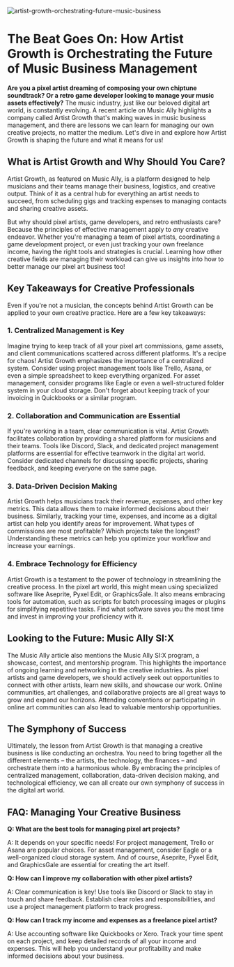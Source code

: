 ![artist-growth-orchestrating-future-music-business](https://images.pexels.com/photos/7552373/pexels-photo-7552373.jpeg?auto=compress&cs=tinysrgb&fit=crop&h=627&w=1200)

# The Beat Goes On: How Artist Growth is Orchestrating the Future of Music Business Management

**Are you a pixel artist dreaming of composing your own chiptune soundtrack? Or a retro game developer looking to manage your music assets effectively?** The music industry, just like our beloved digital art world, is constantly evolving. A recent article on Music Ally highlights a company called Artist Growth that's making waves in music business management, and there are lessons we can learn for managing our own creative projects, no matter the medium. Let's dive in and explore how Artist Growth is shaping the future and what it means for us!

## What is Artist Growth and Why Should You Care?

Artist Growth, as featured on Music Ally, is a platform designed to help musicians and their teams manage their business, logistics, and creative output. Think of it as a central hub for everything an artist needs to succeed, from scheduling gigs and tracking expenses to managing contacts and sharing creative assets. 

But why should pixel artists, game developers, and retro enthusiasts care? Because the principles of effective management apply to *any* creative endeavor. Whether you're managing a team of pixel artists, coordinating a game development project, or even just tracking your own freelance income, having the right tools and strategies is crucial. Learning how other creative fields are managing their workload can give us insights into how to better manage our pixel art business too!

## Key Takeaways for Creative Professionals

Even if you're not a musician, the concepts behind Artist Growth can be applied to your own creative practice. Here are a few key takeaways:

### 1. Centralized Management is Key

Imagine trying to keep track of all your pixel art commissions, game assets, and client communications scattered across different platforms. It's a recipe for chaos! Artist Growth emphasizes the importance of a centralized system. Consider using project management tools like Trello, Asana, or even a simple spreadsheet to keep everything organized. For asset management, consider programs like Eagle or even a well-structured folder system in your cloud storage. Don't forget about keeping track of your invoicing in Quickbooks or a similar program.

### 2. Collaboration and Communication are Essential

If you're working in a team, clear communication is vital. Artist Growth facilitates collaboration by providing a shared platform for musicians and their teams. Tools like Discord, Slack, and dedicated project management platforms are essential for effective teamwork in the digital art world. Consider dedicated channels for discussing specific projects, sharing feedback, and keeping everyone on the same page.

### 3. Data-Driven Decision Making

Artist Growth helps musicians track their revenue, expenses, and other key metrics. This data allows them to make informed decisions about their business. Similarly, tracking your time, expenses, and income as a digital artist can help you identify areas for improvement. What types of commissions are most profitable? Which projects take the longest? Understanding these metrics can help you optimize your workflow and increase your earnings.

### 4. Embrace Technology for Efficiency

Artist Growth is a testament to the power of technology in streamlining the creative process. In the pixel art world, this might mean using specialized software like Aseprite, Pyxel Edit, or GraphicsGale. It also means embracing tools for automation, such as scripts for batch processing images or plugins for simplifying repetitive tasks. Find what software saves you the most time and invest in improving your proficiency with it.

## Looking to the Future: Music Ally SI:X

The Music Ally article also mentions the Music Ally SI:X program, a showcase, contest, and mentorship program. This highlights the importance of ongoing learning and networking in the creative industries. As pixel artists and game developers, we should actively seek out opportunities to connect with other artists, learn new skills, and showcase our work. Online communities, art challenges, and collaborative projects are all great ways to grow and expand our horizons. Attending conventions or participating in online art communities can also lead to valuable mentorship opportunities.

## The Symphony of Success

Ultimately, the lesson from Artist Growth is that managing a creative business is like conducting an orchestra. You need to bring together all the different elements – the artists, the technology, the finances – and orchestrate them into a harmonious whole. By embracing the principles of centralized management, collaboration, data-driven decision making, and technological efficiency, we can all create our own symphony of success in the digital art world.

## FAQ: Managing Your Creative Business

**Q: What are the best tools for managing pixel art projects?**

A: It depends on your specific needs! For project management, Trello or Asana are popular choices. For asset management, consider Eagle or a well-organized cloud storage system. And of course, Aseprite, Pyxel Edit, and GraphicsGale are essential for creating the art itself.

**Q: How can I improve my collaboration with other pixel artists?**

A: Clear communication is key! Use tools like Discord or Slack to stay in touch and share feedback. Establish clear roles and responsibilities, and use a project management platform to track progress.

**Q: How can I track my income and expenses as a freelance pixel artist?**

A: Use accounting software like Quickbooks or Xero. Track your time spent on each project, and keep detailed records of all your income and expenses. This will help you understand your profitability and make informed decisions about your business.
